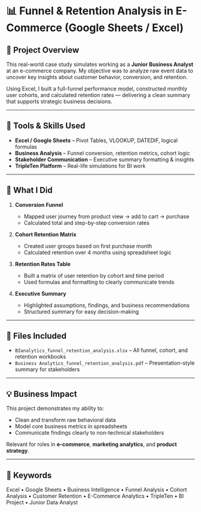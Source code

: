 # 📊 Funnel & Retention Analysis in E-Commerce (Google Sheets / Excel)

## 📌 Project Overview

This real-world case study simulates working as a **Junior Business Analyst** at an e-commerce company. My objective was to analyze raw event data to uncover key insights about customer behavior, conversion, and retention.

Using Excel, I built a full-funnel performance model, constructed monthly user cohorts, and calculated retention rates — delivering a clean summary that supports strategic business decisions.

---

## 🧰 Tools & Skills Used

- **Excel / Google Sheets** – Pivot Tables, VLOOKUP, DATEDIF, logical formulas
- **Business Analysis** – Funnel conversion, retention metrics, cohort logic
- **Stakeholder Communication** – Executive summary formatting & insights
- **TripleTen Platform** – Real-life simulations for BI work

---

## 🧾 What I Did

1. **Conversion Funnel**
   - Mapped user journey from product view → add to cart → purchase
   - Calculated total and step-by-step conversion rates

2. **Cohort Retention Matrix**
   - Created user groups based on first purchase month
   - Calculated retention over 4 months using spreadsheet logic

3. **Retention Rates Table**
   - Built a matrix of user retention by cohort and time period
   - Used formulas and formatting to clearly communicate trends

4. **Executive Summary**
   - Highlighted assumptions, findings, and business recommendations
   - Structured summary for easy decision-making

---

## 📁 Files Included

- `BIanalytics_funnel_retention_analysis.xlsx` – All funnel, cohort, and retention workbooks
- `Business Analytics_funnel_retention_analysis.pdf` – Presentation-style summary for stakeholders

---

## 💡 Business Impact

This project demonstrates my ability to:
- Clean and transform raw behavioral data
- Model core business metrics in spreadsheets
- Communicate findings clearly to non-technical stakeholders

Relevant for roles in **e-commerce**, **marketing analytics**, and **product strategy**.

---

## 🔑 Keywords

Excel • Google Sheets • Business Intelligence • Funnel Analysis • Cohort Analysis • Customer Retention • E-Commerce Analytics • TripleTen • BI Project • Junior Data Analyst

